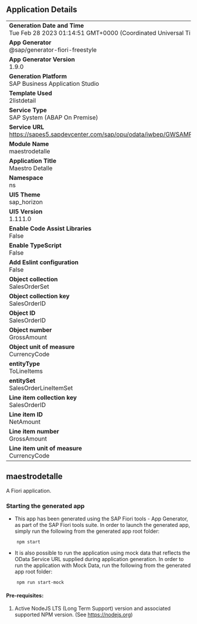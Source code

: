 ## Application Details
|               |
| ------------- |
|**Generation Date and Time**<br>Tue Feb 28 2023 01:14:51 GMT+0000 (Coordinated Universal Time)|
|**App Generator**<br>@sap/generator-fiori-freestyle|
|**App Generator Version**<br>1.9.0|
|**Generation Platform**<br>SAP Business Application Studio|
|**Template Used**<br>2listdetail|
|**Service Type**<br>SAP System (ABAP On Premise)|
|**Service URL**<br>https://sapes5.sapdevcenter.com/sap/opu/odata/iwbep/GWSAMPLE_BASIC
|**Module Name**<br>maestrodetalle|
|**Application Title**<br>Maestro Detalle|
|**Namespace**<br>ns|
|**UI5 Theme**<br>sap_horizon|
|**UI5 Version**<br>1.111.0|
|**Enable Code Assist Libraries**<br>False|
|**Enable TypeScript**<br>False|
|**Add Eslint configuration**<br>False|
|**Object collection**<br>SalesOrderSet|
|**Object collection key**<br>SalesOrderID|
|**Object ID**<br>SalesOrderID|
|**Object number**<br>GrossAmount|
|**Object unit of measure**<br>CurrencyCode|
|**entityType**<br>ToLineItems|
|**entitySet**<br>SalesOrderLineItemSet|
|**Line item collection key**<br>SalesOrderID|
|**Line item ID**<br>NetAmount|
|**Line item number**<br>GrossAmount|
|**Line item unit of measure**<br>CurrencyCode|

## maestrodetalle

A Fiori application.

### Starting the generated app

-   This app has been generated using the SAP Fiori tools - App Generator, as part of the SAP Fiori tools suite.  In order to launch the generated app, simply run the following from the generated app root folder:

```
    npm start
```

- It is also possible to run the application using mock data that reflects the OData Service URL supplied during application generation.  In order to run the application with Mock Data, run the following from the generated app root folder:

```
    npm run start-mock
```

#### Pre-requisites:

1. Active NodeJS LTS (Long Term Support) version and associated supported NPM version.  (See https://nodejs.org)


